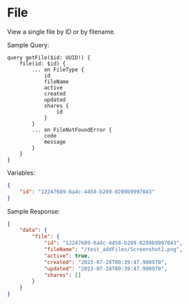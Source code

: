 # File

View a single file by ID or by filename.

Sample Query:
```gql
query getFile($id: UUID!) {
	file(id: $id) {
		... on FileType {
			id
			fileName
			active
			created
			updated
			shares {
				id
			}
		}
		... on FileNotFoundError {
			code
			message
		}
	}
}
```

Variables:
```json
{
	"id": "12247689-6a4c-4458-b289-0289b9997043"
}
```

Sample Response:
```json
{
	"data": {
		"file": {
			"id": "12247689-6a4c-4458-b289-0289b9997043",
			"fileName": "/test_addFiles/Screenshot2.png",
			"active": true,
			"created": "2023-07-28T00:39:47.980970",
			"updated": "2023-07-28T00:39:47.980970",
			"shares": []
		}
	}
}
```
